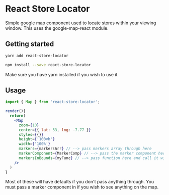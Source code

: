 # React Store Locator

Simple google map component used to locate stores within your viewing window. This uses the google-map-react module.

## Getting started

```bash
yarn add react-store-locator

npm install --save react-store-locator
```

Make sure you have yarn installed if you wish to use it

## Usage

```jsx
import { Map } from 'react-store-locator';

render(){
  return(
    <Map
      zoom={10}
      center={{ lat: 53, lng: -7.77 }}
      styles={{}}
      height={'100vh'}
      width={'100%'}
      markers={markersArr} // --> pass markers array through here
      markerComponent={MarkerComp} // --> pass the marker component here
      markersInBounds={myFunc} // --> pass function here and call it with param of markers , i.e ( myFunc(markers) { console.log(markers)}) This will tell you what markers are in your screen
    />
  )
}
```

Most of these will have defaults if you don't pass anything through. You must pass a marker component in if you wish to see anything on the map.
